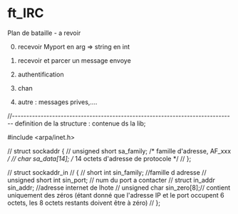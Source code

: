 # ft_IRC

Plan de bataille - a revoir

0. recevoir Myport en arg => string en int

1. recevoir et parcer un message envoye

2. authentification 

3. chan

4. autre : messages prives,....






//------------------------------------------------------------------------------
definition de la structure : contenue ds la lib;

#include <arpa/inet.h>

// struct sockaddr {
//         unsigned short    sa_family;    /* famille d'adresse, AF_xxx        */
//         char              sa_data[14];  /* 14 octets d'adresse de protocole */
// };

// struct sockaddr_in
// {
// 	short int			sin_family; //famille d adresse
// 	unsigned short int	sin_port; // num du port  a contacter
// 	struct in_addr		sin_addr; //adresse internet de lhote
// 	unsigned char		sin_zero[8];// contient uniquement des zéros (étant donné que l'adresse IP et le port occupent 6 octets, les 8 octets restants doivent être à zéro)
// };